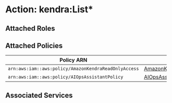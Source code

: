 # Action: kendra:List*

## Attached Roles

## Attached Policies

| Policy ARN | Policy Name |
|------------|-------------|
| `arn:aws:iam::aws:policy/AmazonKendraReadOnlyAccess` | [AmazonKendraReadOnlyAccess](../policies.md#amazonkendrareadonlyaccess) |
| `arn:aws:iam::aws:policy/AIOpsAssistantPolicy` | [AIOpsAssistantPolicy](../policies.md#aiopsassistantpolicy) |

## Associated Services

